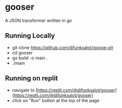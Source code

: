 # gooser
A JSON transformer written in go
## Running Locally
- git clone https://github.com/djfunksalot/gooser.git
- cd gooser
- go build -o main .
- ./main
## Running on replit
- navigate to [https://replit.com/@djfunksalot/gooser](https://replit.com/@djfunksalot/gooser)
- click on "Run" button at the top of the page
